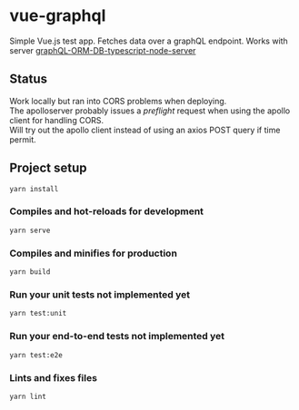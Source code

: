# vue-graphql

Simple Vue.js test app. Fetches data over a graphQL endpoint. Works with server [graphQL-ORM-DB-typescript-node-server](https://github.com/Joghur/graphQL-ORM-DB-typescript-node-server)

## Status
Work locally but ran into CORS problems when deploying.  
The apolloserver probably issues a *preflight* request when using the apollo client for handling CORS.  
Will try out the apollo client instead of using an axios POST query if time permit.


## Project setup
```
yarn install
```

### Compiles and hot-reloads for development
```
yarn serve
```

### Compiles and minifies for production
```vue-graphql
yarn build
```

### Run your unit tests **not implemented yet**
```
yarn test:unit
```

### Run your end-to-end tests **not implemented yet**
```
yarn test:e2e
```

### Lints and fixes files
```
yarn lint
```
